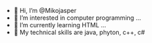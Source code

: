 - 👋 Hi, I’m @Mikojasper
- 👀 I’m interested in computer programming ...
- 🌱 I’m currently learning HTML ...
- 💞️ My technical skills are java, phyton, c++, c#
<!---
Mikojasper/Mikojasper is a ✨ special ✨ repository because its `README.md` (this file) appears on your GitHub profile.
You can click the Preview link to take a look at your changes.
--->
